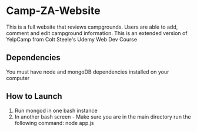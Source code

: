 # Camp-ZA-Website
This is a full website that reviews campgrounds. Users are able to add, comment and edit campground information. This is an extended version of YelpCamp from Colt Steele's Udemy Web Dev Course

## Dependencies 
You must have node and mongoDB dependencies installed on your computer

## How to Launch
1) Run mongod in one bash instance
2) In another bash screen - Make sure you are in the main directory run the following command: node app.js
